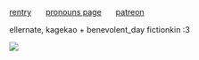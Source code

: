 
[rentry](https://rentry.co/suborn)ㅤㅤ[pronouns page](https://en.pronouns.page/@suborn)ㅤㅤ[patreon](https://www.patreon.com/c/suborn/about)

ellernate, kagekao + benevolent_day fictionkin :3

   ![](https://komarev.com/ghpvc/?username=subornsoul&color=ff69b4&label=views)

